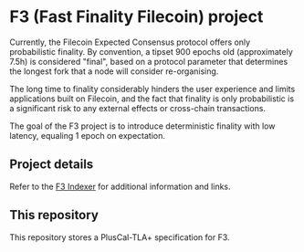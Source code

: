 # F3 (Fast Finality Filecoin) project

Currently, the Filecoin Expected Consensus protocol offers only probabilistic finality. By convention, a tipset 900 epochs old (approximately 7.5h) is considered "final", based on a protocol parameter that determines the longest fork that a node will consider re-organising.

The long time to finality considerably hinders the user experience and limits applications built on Filecoin, and the fact that finality is only probabilistic is a significant risk to any external effects or cross-chain transactions. 

The goal of the F3 project is to introduce deterministic finality with low latency, equaling 1 epoch on expectation. 

## Project details

Refer to the [F3 Indexer](https://docs.google.com/document/d/10IE6hfK16dbrH9lPWlPS7vGcFRRTAtYzjXEEeYhdkek/edit#heading=h.7u0l42ugupr9) for additional information and links.

## This repository

This repository stores a PlusCal-TLA+ specification for F3.
